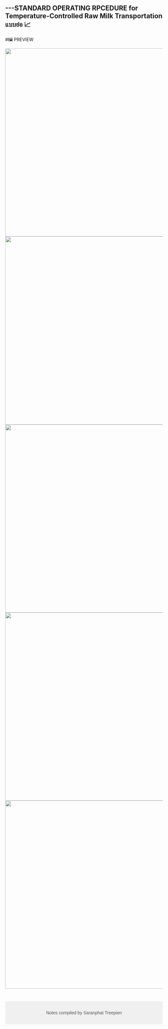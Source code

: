 

## ---STANDARD OPERATING RPCEDURE for Temperature-Controlled Raw Milk Transportation  แบบย่อ 📈
#🖼️ PREVIEW   
<p align="center">
  <img src="https://github.com/user-attachments/assets/964992d7-01d0-438a-b327-e18474a19f43" width="600"/>
  <br/>
  <img src="https://github.com/user-attachments/assets/ae3b208d-7a7d-41b9-9fca-a54cec6d8b6c" width="600"/>
  <br/> 
   <img src="https://github.com/user-attachments/assets/b80ab23c-8c7f-471a-b9ea-7397bda927c3" width="600"/>
  <br/> 
   <img src="https://github.com/user-attachments/assets/087eac7b-d510-4a1d-a018-ccbff4b501bc" width="600"/>
  <br/> 
   <img src="https://github.com/user-attachments/assets/5e7c8937-a88f-4201-9f9e-a944bebe1898" width="600"/>
  <br/> 
</p>      


<footer style="text-align: center; padding: 15px 0; background-color: #f0f0f0; color: #555; font-family: Arial, sans-serif; margin-top: 40px;">

  Notes compiled by Saranphat Treepien
</footer>
